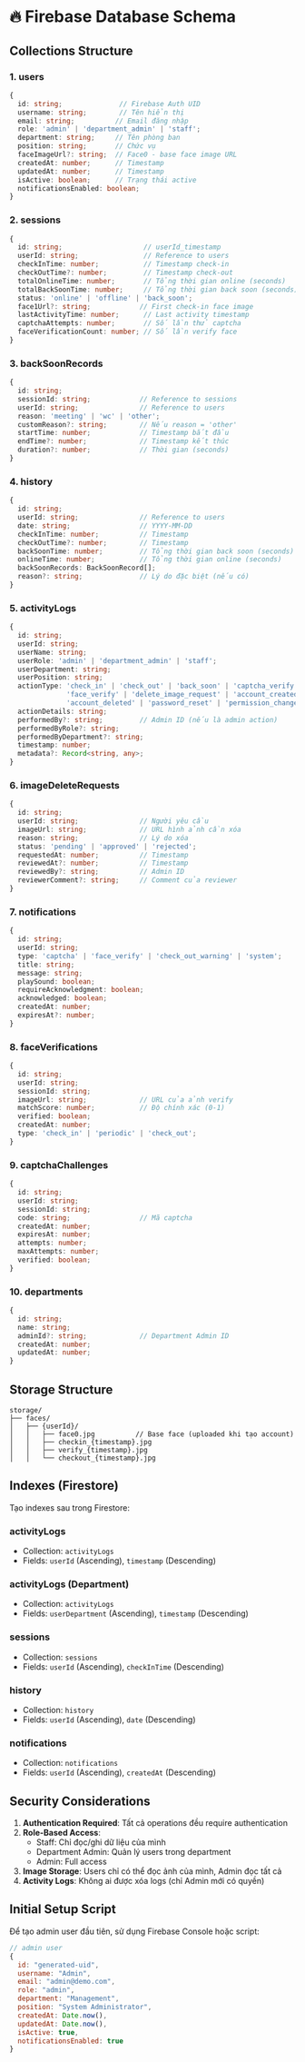 # 🔥 Firebase Database Schema

## Collections Structure

### 1. users
```typescript
{
  id: string;              // Firebase Auth UID
  username: string;        // Tên hiển thị
  email: string;          // Email đăng nhập
  role: 'admin' | 'department_admin' | 'staff';
  department: string;     // Tên phòng ban
  position: string;       // Chức vụ
  faceImageUrl?: string;  // Face0 - base face image URL
  createdAt: number;      // Timestamp
  updatedAt: number;      // Timestamp
  isActive: boolean;      // Trạng thái active
  notificationsEnabled: boolean;
}
```

### 2. sessions
```typescript
{
  id: string;                    // userId_timestamp
  userId: string;                // Reference to users
  checkInTime: number;           // Timestamp check-in
  checkOutTime?: number;         // Timestamp check-out
  totalOnlineTime: number;       // Tổng thời gian online (seconds)
  totalBackSoonTime: number;     // Tổng thời gian back soon (seconds)
  status: 'online' | 'offline' | 'back_soon';
  face1Url?: string;            // First check-in face image
  lastActivityTime: number;      // Last activity timestamp
  captchaAttempts: number;       // Số lần thử captcha
  faceVerificationCount: number; // Số lần verify face
}
```

### 3. backSoonRecords
```typescript
{
  id: string;
  sessionId: string;            // Reference to sessions
  userId: string;               // Reference to users
  reason: 'meeting' | 'wc' | 'other';
  customReason?: string;        // Nếu reason = 'other'
  startTime: number;            // Timestamp bắt đầu
  endTime?: number;             // Timestamp kết thúc
  duration?: number;            // Thời gian (seconds)
}
```

### 4. history
```typescript
{
  id: string;
  userId: string;               // Reference to users
  date: string;                 // YYYY-MM-DD
  checkInTime: number;          // Timestamp
  checkOutTime?: number;        // Timestamp
  backSoonTime: number;         // Tổng thời gian back soon (seconds)
  onlineTime: number;           // Tổng thời gian online (seconds)
  backSoonRecords: BackSoonRecord[];
  reason?: string;              // Lý do đặc biệt (nếu có)
}
```

### 5. activityLogs
```typescript
{
  id: string;
  userId: string;
  userName: string;
  userRole: 'admin' | 'department_admin' | 'staff';
  userDepartment: string;
  userPosition: string;
  actionType: 'check_in' | 'check_out' | 'back_soon' | 'captcha_verify' | 
              'face_verify' | 'delete_image_request' | 'account_created' | 
              'account_deleted' | 'password_reset' | 'permission_changed';
  actionDetails: string;
  performedBy?: string;         // Admin ID (nếu là admin action)
  performedByRole?: string;
  performedByDepartment?: string;
  timestamp: number;
  metadata?: Record<string, any>;
}
```

### 6. imageDeleteRequests
```typescript
{
  id: string;
  userId: string;               // Người yêu cầu
  imageUrl: string;             // URL hình ảnh cần xóa
  reason: string;               // Lý do xóa
  status: 'pending' | 'approved' | 'rejected';
  requestedAt: number;          // Timestamp
  reviewedAt?: number;          // Timestamp
  reviewedBy?: string;          // Admin ID
  reviewerComment?: string;     // Comment của reviewer
}
```

### 7. notifications
```typescript
{
  id: string;
  userId: string;
  type: 'captcha' | 'face_verify' | 'check_out_warning' | 'system';
  title: string;
  message: string;
  playSound: boolean;
  requireAcknowledgment: boolean;
  acknowledged: boolean;
  createdAt: number;
  expiresAt?: number;
}
```

### 8. faceVerifications
```typescript
{
  id: string;
  userId: string;
  sessionId: string;
  imageUrl: string;             // URL của ảnh verify
  matchScore: number;           // Độ chính xác (0-1)
  verified: boolean;
  createdAt: number;
  type: 'check_in' | 'periodic' | 'check_out';
}
```

### 9. captchaChallenges
```typescript
{
  id: string;
  userId: string;
  sessionId: string;
  code: string;                 // Mã captcha
  createdAt: number;
  expiresAt: number;
  attempts: number;
  maxAttempts: number;
  verified: boolean;
}
```

### 10. departments
```typescript
{
  id: string;
  name: string;
  adminId?: string;             // Department Admin ID
  createdAt: number;
  updatedAt: number;
}
```

## Storage Structure

```
storage/
├── faces/
│   ├── {userId}/
│   │   ├── face0.jpg          // Base face (uploaded khi tạo account)
│   │   ├── checkin_{timestamp}.jpg
│   │   ├── verify_{timestamp}.jpg
│   │   └── checkout_{timestamp}.jpg
```

## Indexes (Firestore)

Tạo indexes sau trong Firestore:

### activityLogs
- Collection: `activityLogs`
- Fields: `userId` (Ascending), `timestamp` (Descending)

### activityLogs (Department)
- Collection: `activityLogs`
- Fields: `userDepartment` (Ascending), `timestamp` (Descending)

### sessions
- Collection: `sessions`
- Fields: `userId` (Ascending), `checkInTime` (Descending)

### history
- Collection: `history`
- Fields: `userId` (Ascending), `date` (Descending)

### notifications
- Collection: `notifications`
- Fields: `userId` (Ascending), `createdAt` (Descending)

## Security Considerations

1. **Authentication Required**: Tất cả operations đều require authentication
2. **Role-Based Access**: 
   - Staff: Chỉ đọc/ghi dữ liệu của mình
   - Department Admin: Quản lý users trong department
   - Admin: Full access
3. **Image Storage**: Users chỉ có thể đọc ảnh của mình, Admin đọc tất cả
4. **Activity Logs**: Không ai được xóa logs (chỉ Admin mới có quyền)

## Initial Setup Script

Để tạo admin user đầu tiên, sử dụng Firebase Console hoặc script:

```javascript
// admin user
{
  id: "generated-uid",
  username: "Admin",
  email: "admin@demo.com",
  role: "admin",
  department: "Management",
  position: "System Administrator",
  createdAt: Date.now(),
  updatedAt: Date.now(),
  isActive: true,
  notificationsEnabled: true
}
```

